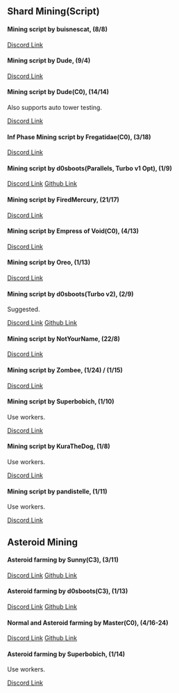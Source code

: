 ## Shard Mining(Script)
#### Mining script by buisnescat, (8/8)
[Discord Link](https://discord.com/channels/488444879836413975/850425171059933272/854441419451138048)

#### Mining script by Dude, (9/4)
[Discord Link](https://discord.com/channels/488444879836413975/850425171059933272/856638321085382737)

#### Mining script by Dude(C0), (14/14)
Also supports auto tower testing.

[Discord Link](https://discord.com/channels/488444879836413975/850425171059933272/859962760829337630)

#### Inf Phase Mining script by Fregatidae(C0), (3/18)
[Discord Link](https://discord.com/channels/488444879836413975/850425171059933272/860655510009020436)

#### Mining script by d0sboots(Parallels, Turbo v1 Opt), (1/9)
[Discord Link](https://discord.com/channels/488444879836413975/850425171059933272/860848257612775434)
[Github Link](https://github.com/d0sboots/PerfectTower/blob/main/README.md#auto-mining-script-v2)

#### Mining script by FiredMercury, (21/17)
[Discord Link](https://discord.com/channels/488444879836413975/850425171059933272/861515793925668894)

#### Mining script by Empress of Void(C0), (4/13)
[Discord Link](https://discord.com/channels/488444879836413975/850425171059933272/879196240477298728)

#### Mining script by Oreo, (1/13)
[Discord Link](https://discord.com/channels/488444879836413975/850425171059933272/883413756657430528)

#### Mining script by d0sboots(Turbo v2), (2/9)
Suggested.

[Discord Link](https://discord.com/channels/488444879836413975/850425171059933272/892037485834690580)
[Github Link](https://github.com/d0sboots/PerfectTower/blob/main/README.md#turbo-miner)

#### Mining script by NotYourName, (22/8)
[Discord Link](https://discord.com/channels/488444879836413975/850425171059933272/949374519095754802)

#### Mining script by Zombee, (1/24) / (1/15)
[Discord Link](https://discord.com/channels/488444879836413975/850425171059933272/951996266383040532)

#### Mining script by Superbobich, (1/10)
Use workers.

[Discord Link](https://discord.com/channels/488444879836413975/850425171059933272/952444989437259786)

#### Mining script by KuraTheDog, (1/8)
Use workers.

[Discord Link](https://discord.com/channels/488444879836413975/850425171059933272/953501282973417472)

#### Mining script by pandistelle, (1/11)
Use workers.

[Discord Link](https://discord.com/channels/488444879836413975/850425171059933272/953501712331726848)

## Asteroid Mining
#### Asteroid farming by Sunny(C3), (3/11)
[Discord Link](https://discord.com/channels/488444879836413975/850425171059933272/887067222533603379)
[Github Link](https://github.com/SunEBaka/Sunny-s-Asteroid-Mining-Scripts)

#### Asteroid farming by d0sboots(C3), (1/13)
[Discord Link](https://discord.com/channels/488444879836413975/850425171059933272/887240823513694239)
[Github Link](https://github.com/d0sboots/PerfectTower/blob/main/README.md#asteroid-farming)

#### Normal and Asteroid farming by Master(C0), (4/16-24)
[Discord Link](https://discord.com/channels/488444879836413975/850425171059933272/889081159823294504)
[Github Link](https://github.com/master916/TPT2-Scripts/blob/main/README.md)

#### Asteroid farming by Superbobich, (1/14)
Use workers.

[Discord Link](https://discord.com/channels/488444879836413975/850425171059933272/952444989437259786)
